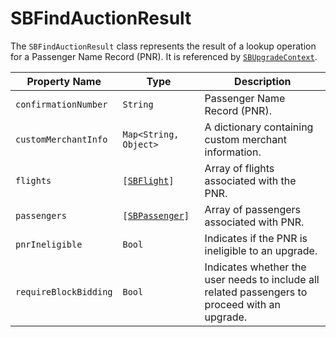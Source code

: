 # SBFindAuctionResult

The `SBFindAuctionResult` class represents the result of a lookup operation for a Passenger Name Record (PNR).
It is referenced by [`SBUpgradeContext`](object-model/sbupgradecontext).

| **Property Name** | **Type** | **Description** |
|-|-|-|
| `confirmationNumber` | `String` | Passenger Name Record (PNR). |
| `customMerchantInfo` | `Map<String, Object> ` | A dictionary containing custom merchant information. |
| `flights` | <code>[[SBFlight](object-model/sbflight)]</code> | Array of flights associated with the PNR. |
| `passengers` | <code>[[SBPassenger](object-model/sbpassenger)]</code> | Array of passengers associated with PNR. |
| `pnrIneligible` | `Bool` | Indicates if the PNR is ineligible to an upgrade. |
| `requireBlockBidding` | `Bool` | Indicates whether the user needs to include all related passengers to proceed with an upgrade. |
 